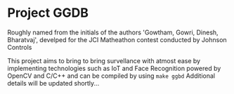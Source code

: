 # Project GGDB
Roughly named from the initials of the authors 'Gowtham, Gowri, Dinesh, Bharatvaj', develped for the JCI Matheathon contest conducted by Johnson Controls

This project aims to bring to bring survellance with atmost ease by implementing technologies such as IoT and Face Recognition powered by OpenCV and C/C++ and can be compiled by using 
`make ggbd`
Additional details will be updated shortly...
